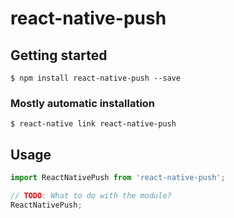 # react-native-push

## Getting started

`$ npm install react-native-push --save`

### Mostly automatic installation

`$ react-native link react-native-push`

## Usage
```javascript
import ReactNativePush from 'react-native-push';

// TODO: What to do with the module?
ReactNativePush;
```
